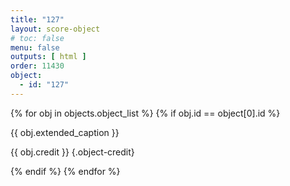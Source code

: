 ```yaml
---
title: "127"
layout: score-object
# toc: false
menu: false
outputs: [ html ]
order: 11430
object:
  - id: "127"
---
```


{% for obj in objects.object_list %}
{% if obj.id == object[0].id %}

{{ obj.extended_caption }}

{{ obj.credit }} {.object-credit}

{% endif %}
{% endfor %}
